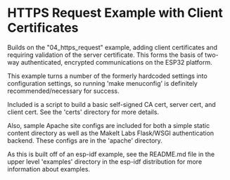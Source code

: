 # HTTPS Request Example with Client Certificates

Builds on the "04_https_request" example, adding client certificates and requiring validation of the server certificate.  This forms the basis of two-way authenticated, encrypted communications on the ESP32 platform.

This example turns a number of the formerly hardcoded settings into configuration settings, so running 'make menuconfig' is definitely recommended/necessary for success.

Included is a script to build a basic self-signed CA cert, server cert, and client cert.  See the 'certs' directory for more details.

Also, sample Apache site configs are included for both a simple static content directory as well as the MakeIt Labs Flask/WSGI authentication backend.  These configs are in the 'apache' directory.


As this is built off of an esp-idf example, see the README.md file in the upper level 'examples' directory in the esp-idf distribution for more information about examples.
